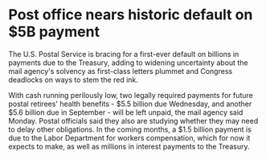 # Post office nears historic default on $5B payment

The U.S. Postal Service is bracing for a first-ever default on
billions in payments due to the Treasury, adding to widening
uncertainty about the mail agency's solvency as first-class letters
plummet and Congress deadlocks on ways to stem the red ink.

With cash running perilously low, two legally required payments for
future postal retirees' health benefits - $5.5 billion due Wednesday,
and another $5.6 billion due in September - will be left unpaid, the
mail agency said Monday. Postal officials said they also are studying
whether they may need to delay other obligations. In the coming
months, a $1.5 billion payment is due to the Labor Department for
workers compensation, which for now it expects to make, as well as
millions in interest payments to the Treasury.















